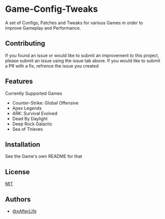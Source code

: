 # Game-Config-Tweaks

A set of Configs, Patches and Tweaks for various Games in order to improve Gameplay and Performance.

## Contributing

If you found an issue or would like to submit an improvement to this project, please submit an issue using the issue tab above. If you would like to submit a PR with a fix, refrence the issue you created

## Features

Currently Supported Games
<ul
>
    <li
    >Counter-Strike: Global Offensive</li>
    <li
    >Apex Legends</li>
    <li
    >ARK: Survival Evolved</li>
    <li
    >Dead By Daylight</li>
    <li
    >Deep Rock Galactic</li>
    <li
    >Sea of Thieves</li>
</ul>

## Installation

See the Game's own README for that

## License

[MIT](https://choosealicense.com/licenses/mit/)

## Authors

- [@xAfterLife](https://www.github.com/xAfterLife)
